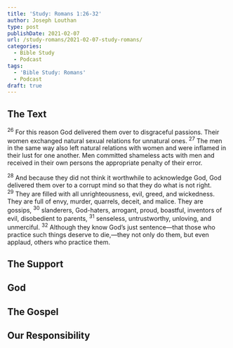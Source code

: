 ```yaml
---
title: 'Study: Romans 1:26-32'
author: Joseph Louthan
type: post
publishDate: 2021-02-07
url: /study-romans/2021-02-07-study-romans/
categories:
  - Bible Study
  - Podcast
tags:
  - 'Bible Study: Romans'
  - Podcast
draft: true
---
```

## The Text

<sup>26</sup> For this reason God delivered them over to disgraceful passions. Their women exchanged natural sexual relations for unnatural ones. <sup>27</sup> The men in the same way also left natural relations with women and were inflamed in their lust for one another. Men committed shameless acts with men and received in their own persons the appropriate penalty of their error.

<sup>28</sup> And because they did not think it worthwhile to acknowledge God, God delivered them over to a corrupt mind so that they do what is not right. <sup>29</sup> They are filled with all unrighteousness, evil, greed, and wickedness. They are full of envy, murder, quarrels, deceit, and malice. They are gossips, <sup>30</sup> slanderers, God-haters, arrogant, proud, boastful, inventors of evil, disobedient to parents, <sup>31</sup> senseless, untrustworthy, unloving, and unmerciful. <sup>32</sup> Although they know God’s just sentence—that those who practice such things deserve to die,—they not only do them, but even applaud, others who practice them.

## The Support

## God

## The Gospel

## Our Responsibility
